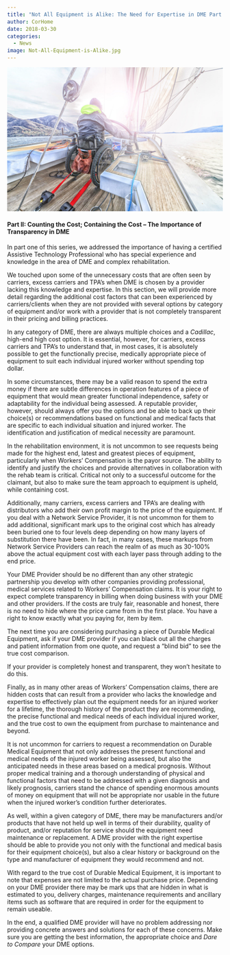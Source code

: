 ```yaml
---
title: "Not All Equipment is Alike: The Need for Expertise in DME Part II"
author: CorHome
date: 2018-03-30
categories:
  - News
image: Not-All-Equipment-is-Alike.jpg
---
```


![Man in wheelchair sailing in a sailboat](Not-All-Equipment-is-Alike.jpg)

#### Part II: Counting the Cost; Containing the Cost – The Importance of Transparency in DME

In part one of this series, we addressed the importance of having a certified Assistive Technology Professional who has special experience and knowledge in the area of DME and complex rehabilitation.

We touched upon some of the unnecessary costs that are often seen by carriers, excess carriers and TPA’s when DME is chosen by a provider lacking this knowledge and expertise. In this section, we will provide more detail regarding the additional cost factors that can been experienced by carriers/clients when they are not provided with several options by category of equipment and/or work with a provider that is not completely transparent in their pricing and billing practices.

In any category of DME, there are always multiple choices and a _Cadillac_, high-end high cost option. It is essential, however, for carriers, excess carriers and TPA’s to understand that, in most cases, it is absolutely possible to get the functionally precise, medically appropriate piece of equipment to suit each individual injured worker without spending top dollar.

In some circumstances, there may be a valid reason to spend the extra money if there are subtle differences in operation features of a piece of equipment that would mean greater functional independence, safety or adaptability for the individual being assessed. A reputable provider, however, should always offer you the options and be able to back up their choice(s) or recommendations based on functional and medical facts that are specific to each individual situation and injured worker. The identification and justification of medical necessity are paramount.

In the rehabilitation environment, it is not uncommon to see requests being made for the highest end, latest and greatest pieces of equipment, particularly when Workers’ Compensation is the payor source. The ability to identify and justify the choices and provide alternatives in collaboration with the rehab team is critical. Critical not only to a successful outcome for the claimant, but also to make sure the team approach to equipment is upheld, while containing cost.

Additionally, many carriers, excess carriers and TPA’s are dealing with distributors who add their own profit margin to the price of the equipment. If you deal with a Network Service Provider, it is not uncommon for them to add additional, significant mark ups to the original cost which has already been buried one to four levels deep depending on how many layers of substitution there have been. In fact, in many cases, these markups from Network Service Providers can reach the realm of as much as 30-100% above the actual equipment cost with each layer pass through adding to the end price.

Your DME Provider should be no different than any other strategic partnership you develop with other companies providing professional, medical services related to Workers’ Compensation claims. It is your right to expect complete transparency in billing when doing business with your DME and other providers. If the costs are truly fair, reasonable and honest, there is no need to hide where the price came from in the first place. You have a right to know exactly what you paying for, item by item.

The next time you are considering purchasing a piece of Durable Medical Equipment, ask if your DME provider if you can black out all the charges and patient information from one quote, and request a “blind bid” to see the true cost comparison.

If your provider is completely honest and transparent, they won’t hesitate to do this.

Finally, as in many other areas of Workers’ Compensation claims, there are hidden costs that can result from a provider who lacks the knowledge and expertise to effectively plan out the equipment needs for an injured worker for a lifetime, the thorough history of the product they are recommending, the precise functional and medical needs of each individual injured worker, and the true cost to own the equipment from purchase to maintenance and beyond.

It is not uncommon for carriers to request a recommendation on Durable Medical Equipment that not only addresses the present functional and medical needs of the injured worker being assessed, but also the anticipated needs in these areas based on a medical prognosis. Without proper medical training and a thorough understanding of physical and functional factors that need to be addressed with a given diagnosis and likely prognosis, carriers stand the chance of spending enormous amounts of money on equipment that will not be appropriate nor usable in the future when the injured worker’s condition further deteriorates.

As well, within a given category of DME, there may be manufacturers and/or products that have not held up well in terms of their durability, quality of product, and/or reputation for service should the equipment need maintenance or replacement. A DME provider with the right expertise should be able to provide you not only with the functional and medical basis for their equipment choice(s), but also a clear history or background on the type and manufacturer of equipment they would recommend and not.

With regard to the true cost of Durable Medical Equipment, it is important to note that expenses are not limited to the actual purchase price. Depending on your DME provider there may be mark ups that are hidden in what is estimated to you, delivery charges, maintenance requirements and ancillary items such as software that are required in order for the equipment to remain useable.

In the end, a qualified DME provider will have no problem addressing nor providing concrete answers and solutions for each of these concerns. Make sure you are getting the best information, the appropriate choice and _Dare to Compare_ your DME options.
